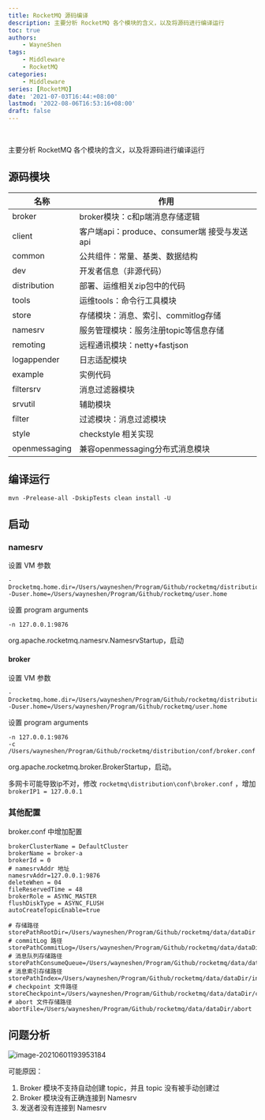 ```yaml
---
title: RocketMQ 源码编译
description: 主要分析 RocketMQ 各个模块的含义，以及将源码进行编译运行
toc: true
authors: 
    - WayneShen
tags: 
    - Middleware
    - RocketMQ
categories: 
    - Middleware
series: [RocketMQ]
date: '2021-07-03T16:44:+08:00'
lastmod: '2022-08-06T16:53:16+08:00'
draft: false
---
```


</br>

主要分析 RocketMQ 各个模块的含义，以及将源码进行编译运行

## 源码模块

| 名称          | 作用                                         |
| ------------- | -------------------------------------------- |
| broker        | broker模块：c和p端消息存储逻辑               |
| client        | 客户端api：produce、consumer端 接受与发送api |
| common        | 公共组件：常量、基类、数据结构               |
| dev        | 开发者信息（非源代码）                |
| distribution  | 部署、运维相关zip包中的代码                  |
| tools         | 运维tools：命令行工具模块                    |
| store         | 存储模块：消息、索引、commitlog存储          |
| namesrv       | 服务管理模块：服务注册topic等信息存储        |
| remoting      | 远程通讯模块：netty+fastjson                 |
| logappender   | 日志适配模块                                 |
| example       | 实例代码                                    |
| filtersrv     | 消息过滤器模块                               |
| srvutil       | 辅助模块                                     |
| filter        | 过滤模块：消息过滤模块                       |
| style        | checkstyle 相关实现	|
| openmessaging | 兼容openmessaging分布式消息模块              |

## 编译运行

```shell
mvn -Prelease-all -DskipTests clean install -U
```

## 启动

### namesrv

设置 VM 参数

```shell
-Drocketmq.home.dir=/Users/wayneshen/Program/Github/rocketmq/distribution
-Duser.home=/Users/wayneshen/Program/Github/rocketmq/user.home
```

设置 program arguments

```SHELL
-n 127.0.0.1:9876
```

org.apache.rocketmq.namesrv.NamesrvStartup，启动

#### broker

设置 VM 参数

```shell
-Drocketmq.home.dir=/Users/wayneshen/Program/Github/rocketmq/distribution
-Duser.home=/Users/wayneshen/Program/Github/rocketmq/user.home
```

设置 program arguments

```SHELL
-n 127.0.0.1:9876 
-c /Users/wayneshen/Program/Github/rocketmq/distribution/conf/broker.conf
```

org.apache.rocketmq.broker.BrokerStartup，启动。

多网卡可能导致ip不对，修改 `rocketmq\distribution\conf\broker.conf` ，增加 `brokerIP1 = 127.0.0.1`

### 其他配置

broker.conf 中增加配置

```shell
brokerClusterName = DefaultCluster
brokerName = broker-a
brokerId = 0
# namesrvAddr 地址
namesrvAddr=127.0.0.1:9876
deleteWhen = 04
fileReservedTime = 48
brokerRole = ASYNC_MASTER
flushDiskType = ASYNC_FLUSH
autoCreateTopicEnable=true

# 存储路径
storePathRootDir=/Users/wayneshen/Program/Github/rocketmq/data/dataDir
# commitLog 路径
storePathCommitLog=/Users/wayneshen/Program/Github/rocketmq/data/dataDir/commitlog
# 消息队列存储路径
storePathConsumeQueue=/Users/wayneshen/Program/Github/rocketmq/data/dataDir/consumequeue
# 消息索引存储路径
storePathIndex=/Users/wayneshen/Program/Github/rocketmq/data/dataDir/index
# checkpoint 文件路径
storeCheckpoint=/Users/wayneshen/Program/Github/rocketmq/data/dataDir/checkpoint
# abort 文件存储路径
abortFile=/Users/wayneshen/Program/Github/rocketmq/data/dataDir/abort
```

## 问题分析

![image-20210601193953184](../../../assets/RocketMQ源码编译/image-20210601193953184.png)

可能原因：

1. Broker 模块不支持自动创建 topic，并且 topic 没有被手动创建过
2. Broker 模块没有正确连接到 Namesrv
3. 发送者没有连接到 Namesrv

